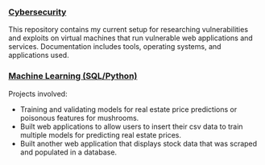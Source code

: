 ### [Cybersecurity](https://apl223.github.io/Portfolio/Cybersecurity/)

This repository contains my current setup for researching vulnerabilities and exploits on
virtual machines that run vulnerable web applications and services. Documentation includes 
tools, operating systems, and applications used.

### [Machine Learning (SQL/Python)](https://apl223.github.io/Portfolio/Machine-Learning/)

Projects involved:
* Training and validating models for real estate price predictions or poisonous features for mushrooms.
* Built web applications to allow users to insert their csv data to train multiple models for predicting real estate prices.
* Built another web application that displays stock data that was scraped and populated in a database. 
